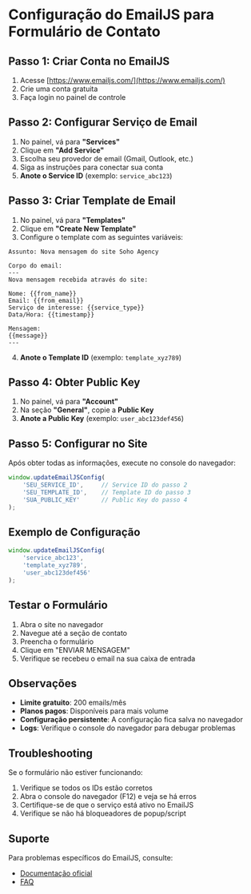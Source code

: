 # Configuração do EmailJS para Formulário de Contato

## Passo 1: Criar Conta no EmailJS

1. Acesse [https://www.emailjs.com/](https://www.emailjs.com/)
2. Crie uma conta gratuita
3. Faça login no painel de controle

## Passo 2: Configurar Serviço de Email

1. No painel, vá para **"Services"**
2. Clique em **"Add Service"**
3. Escolha seu provedor de email (Gmail, Outlook, etc.)
4. Siga as instruções para conectar sua conta
5. **Anote o Service ID** (exemplo: `service_abc123`)

## Passo 3: Criar Template de Email

1. No painel, vá para **"Templates"**
2. Clique em **"Create New Template"**
3. Configure o template com as seguintes variáveis:

```
Assunto: Nova mensagem do site Soho Agency

Corpo do email:
---
Nova mensagem recebida através do site:

Nome: {{from_name}}
Email: {{from_email}}
Serviço de interesse: {{service_type}}
Data/Hora: {{timestamp}}

Mensagem:
{{message}}
---
```

4. **Anote o Template ID** (exemplo: `template_xyz789`)

## Passo 4: Obter Public Key

1. No painel, vá para **"Account"**
2. Na seção **"General"**, copie a **Public Key**
3. **Anote a Public Key** (exemplo: `user_abc123def456`)

## Passo 5: Configurar no Site

Após obter todas as informações, execute no console do navegador:

```javascript
window.updateEmailJSConfig(
    'SEU_SERVICE_ID',     // Service ID do passo 2
    'SEU_TEMPLATE_ID',    // Template ID do passo 3
    'SUA_PUBLIC_KEY'      // Public Key do passo 4
);
```

## Exemplo de Configuração

```javascript
window.updateEmailJSConfig(
    'service_abc123',
    'template_xyz789',
    'user_abc123def456'
);
```

## Testar o Formulário

1. Abra o site no navegador
2. Navegue até a seção de contato
3. Preencha o formulário
4. Clique em "ENVIAR MENSAGEM"
5. Verifique se recebeu o email na sua caixa de entrada

## Observações

- **Limite gratuito**: 200 emails/mês
- **Planos pagos**: Disponíveis para mais volume
- **Configuração persistente**: A configuração fica salva no navegador
- **Logs**: Verifique o console do navegador para debugar problemas

## Troubleshooting

Se o formulário não estiver funcionando:

1. Verifique se todos os IDs estão corretos
2. Abra o console do navegador (F12) e veja se há erros
3. Certifique-se de que o serviço está ativo no EmailJS
4. Verifique se não há bloqueadores de popup/script

## Suporte

Para problemas específicos do EmailJS, consulte:
- [Documentação oficial](https://www.emailjs.com/docs/)
- [FAQ](https://www.emailjs.com/docs/faq/) 
